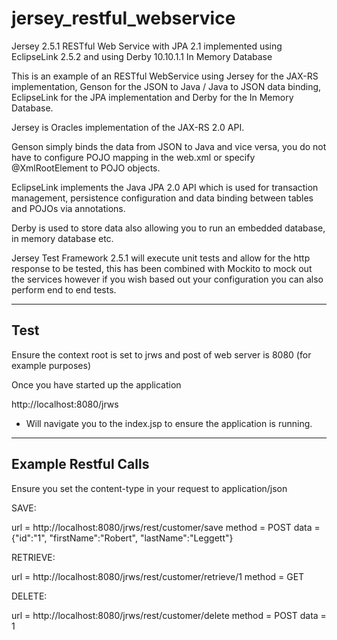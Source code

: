 jersey_restful_webservice
=========================

Jersey 2.5.1 RESTful Web Service with JPA 2.1 implemented using EclipseLink 2.5.2 and using Derby 10.10.1.1 In Memory Database

This is an example of an RESTful WebService using Jersey for the JAX-RS implementation, Genson for the JSON to Java / Java to JSON data binding, EclipseLink for the JPA implementation and Derby for the In Memory Database.

Jersey is Oracles implementation of the JAX-RS 2.0 API.

Genson simply binds the data from JSON to Java and vice versa, you do not have to configure POJO mapping in the web.xml or specify @XmlRootElement to POJO objects.

EclipseLink implements the Java JPA 2.0 API which is used for transaction management, persistence configuration and data binding between tables and POJOs via annotations.

Derby is used to store data also allowing you to run an embedded database, in memory database etc.

Jersey Test Framework 2.5.1 will execute unit tests and allow for the http response to be tested, this has been combined with Mockito to mock out the services however if you wish based out your configuration you can also perform end to end tests.

-------------------------
Test
-------------------------

Ensure the context root is set to jrws and post of web server is 8080 (for example purposes)


Once you have started up the application

http://localhost:8080/jrws
- Will navigate you to the index.jsp to ensure the application is running.

----------------------
Example Restful Calls
----------------------

Ensure you set the content-type in your request to application/json

SAVE:

url = http://localhost:8080/jrws/rest/customer/save
method = POST
data = {"id":"1", "firstName":"Robert", "lastName":"Leggett"}

RETRIEVE:

url = http://localhost:8080/jrws/rest/customer/retrieve/1
method = GET

DELETE:

url = http://localhost:8080/jrws/rest/customer/delete
method = POST
data = 1